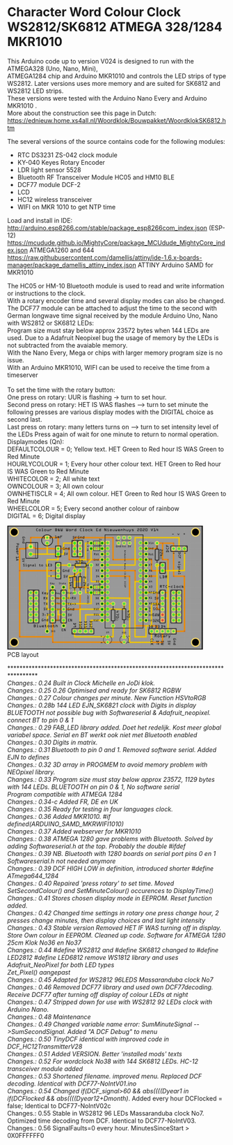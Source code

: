 # Character Word Colour Clock WS2812/SK6812 ATMEGA 328/1284 MKR1010
This Arduino code up to version V024 is designed to run with the ATMEGA328 (Uno, Nano, Mini), <br>
ATMEGA1284 chip and Arduino MKR1010 and controls the LED strips of type WS2812.
Later versions uses more memory and are suited for SK6812 and WS2812 LED strips.<br>
These versions were tested with the Arduino Nano Every and Arduino MKR1010 .<br>
More about the construction see this page in Dutch:<br>
https://ednieuw.home.xs4all.nl/Woordklok/Bouwpakket/WoordklokSK6812.htm

The several versions of the source contains code for the following modules:  
- RTC DS3231 ZS-042 clock module
- KY-040 Keyes Rotary Encoder
- LDR light sensor 5528
- Bluetooth RF Transceiver Module HC05 and HM10 BLE
- DCF77 module DCF-2
- LCD
- HC12 wireless transceiver
- WIFI on MKR 1010 to get NTP time

Load and install in IDE:<br>
http://arduino.esp8266.com/stable/package_esp8266com_index.json  (ESP-12)<br>
https://mcudude.github.io/MightyCore/package_MCUdude_MightyCore_index.json ATMEGA1260 and 644<br>
https://raw.githubusercontent.com/damellis/attiny/ide-1.6.x-boards-manager/package_damellis_attiny_index.json ATTINY
Arduino SAMD for MKR1010<br>

The HC05 or HM-10 Bluetooth module is used to read and write information or instructions to the clock. <br>
With a rotary encoder time and several display modes can also be changed.<br>
The DCF77 module can be attached to adjust the time to the second with German longwave time signal received by the module Arduino Uno, Nano with WS2812 or SK6812 LEDs: <br>
Program size must stay below approx 23572 bytes  when 144 LEDs are used. Due to a Adafruit Neopixel bug the usage of memory by the LEDs is not subtracted from the avaiable memory. <br>
With the Nano Every, Mega or chips with larger memory program size is no issue.<br>
With an Arduino MKR1010, WIFI can be used to receive the time from a timeserver<br>
  <br>
  To set the time with the rotary button: <br>
  One press on rotary: UUR is flashing -&gt; turn to set hour.<br>
  Second press on rotary: HET IS WAS flashes --&gt; turn to set minute the following presses are various display modes with the DIGITAL choice as second last.<br>
  Last press on rotary: many letters turns on --&gt; turn to set intensity level of the LEDs Press again of wait for one minute to return to normal operation.<br>
  Displaymodes (Qn): <br>
  DEFAULTCOLOUR = 0; 
Yellow text. HET Green to Red hour IS WAS Green to Red Minute<br>
HOURLYCOLOUR = 1; Every hour other colour text. HET Green to Red hour IS WAS Green to Red Minute <br>
WHITECOLOR = 2; All white text <br>
OWNCOLOUR = 3; All own colour<br>
OWNHETISCLR = 4; All own colour. HET Green to Red hour IS WAS Green to Red Minute <br>
WHEELCOLOR = 5; Every second another colour of rainbow<br>
DIGITAL = 6; Digital display </p>

<img alt="PCB" src="Colour%20Word%20ClockPCBV14.jpg" width="450" /><br>
PCB layout 

************************************************************************************<br>
Changes.: 0.24 Built in Clock Michelle en JoDi klok. <br>
Changes.: 0.25 0.26 Optimised and ready for SK6812 RGBW<br>
Changes.: 0.27 Colour changes per minute. New Function HSVtoRGB<br>
Changes.: 0.28b 144 LED EJN_SK6821 clock with Digits in display BLUETOOTH not possible bug with Softwareserial &amp; Adafruit_neopixel. connect BT to pin 0 &amp; 1<br>
Changes.: 0.29 FAB_LED library added. Doet het redelijk. Kost meer global variabel space. Serial en BT werkt ook niet met Bluetooth enabled<br>
Changes.: 0.30 Digits in matrix.<br>
Changes.: 0.31 Bluetooth to pin 0 and 1. Removed software serial. Added EJN to defines<br>
Changes.: 0.32 3D array in PROGMEM to avoid memory problem with NEOpixel library. <br>
Changes.: 0.33 Program size must stay below approx 23572, 1129 bytes with 144 LEDs. BLUETOOTH on pin 0 &amp; 1, No software serial<br>
Program compatible with ATMEGA 1284<br>
Changes.: 0.34-c Added FR, DE en UK<br>
Changes.: 0.35 Ready for testing in four languages clock. <br>
Changes.: 0.36 Added MKR1010. #if defined(ARDUINO_SAMD_MKRWIFI1010)<br>
Changes.: 0.37 Added webserver for MKR1010<br>
Changes.: 0.38 ATMEGA 1280 gave problems with Bluetooth. Solved by adding Softwareserial.h at the top. Probably the double #ifdef <br>
Changes.: 0.39 NB. Bluetooth with 1280 boards on serial port pins 0 en 1 Softwareserial.h not needed anymore<br>
Changes.: 0.39 DCF HIGH LOW in definition, introduced shorter #define ATmega644_1284<br>
Changes.: 0.40 Repaired 'press rotary' to set time. Moved SetSecondColour() and SetMinuteColour() occurences to DisplayTime()<br>
Changes.: 0.41 Stores chosen display mode in EEPROM. Reset function added. <br>
Changes.: 0.42 Changed time settings in rotary one press change hour, 2 presses change minutes, then display choices and last light intensity<br>
Changes.: 0.43 Stable version Removed HET IF WAS turning off in display. Store Own colour in EEPROM. Cleaned up code. Software for ATMEGA 1280 25cm Klok No36 en No37<br>
Changes.: 0.44 #define WS2812 and #define SK6812 changed to #define LED2812 #define LED6812 remove WS1812 library and uses Adafruit_NeoPixel for both LED types<br>
Zet_Pixel() aangepast<br>
Changes.: 0.45 Adapted for WS2812 96LEDS Massaranduba clock No7<br>
Changes.: 0.46 Removed DCF77 library and used own DCF77decoding. Receive DCF77 after turning off display of colour LEDs at night <br>
Changes.: 0.47 Stripped down for use with WS2812 92 LEDs clock with Arduino Nano.<br>
Changes.: 0.48 Maintenance<br>
Changes.: 0.49 Changed variable name error: SumMinuteSignal --&gt;SumSecondSignal. Added &quot;A DCF Debug&quot; to menu<br>
Changes.: 0.50 TinyDCF identical with improved code in DCF_HC12TransmitterV28<br>
Changes.: 0.51 Added VERSION. Better 'installed mods' texts<br>
Changes.: 0.52 For wordclock No38 with 144 SK6812 LEDs. HC-12 transceiver module added<br>
Changes.: 0.53 Shortened filename. improved menu. Replaced DCF decoding. Identical with DCF77-NoIntV01.ino <br>
Changes.: 0.54 Changed  if(DCF_signal>60 && abs((((Dyear*1  in if(DCFlocked && abs((((Dyear*12+Dmonth)*. 
               Added every hour DCFlocked = false;  Identical to DCF77-NoIntV02c<br>
Changes.: 0.55 Stable in WS2812 96 LEDs Massaranduba clock No7. Optimized time decoding from DCF. Identical to DCF77-NoIntV03. <br>
Changes.: 0.56 SignalFaults=0 every hour. MinutesSinceStart > 0X0FFFFFF0   <br>    
